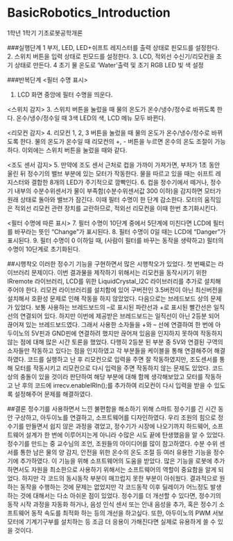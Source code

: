 # BasicRobotics_Introduction
1학년 1학기 기초로봇공학개론

###실행단계
1 부저, LED, LED+쉬프트 레지스터를 출력 상태로 핀모드를 설정한다.
2. 스위치 버튼을 입력 상태로 핀모드를 설정한다.
3. LCD, 적외선 수신기/리모컨을 초기 상태로 만든다.
4 초기 물 온도로 ‘Water’출력 및 초기 RGB LED 빛 색 설정

###반복단계
<필터 수명 표시>
1. LCD 화면 중앙에 필터 수명을 띄운다.
   
<스위치 감지>
3. 스위치 버튼을 눌렀을 때 물의 온도가 온수/냉수/정수로 바뀌도록 한다. 온수/냉수/정수일 때 3색 LED의 색, LCD 메뉴 모두 바뀐다.

<리모컨 감지>
4. 리모컨 1, 2, 3 버튼을 눌렀을 때 물의 온도가 온수/냉수/정수로 바뀌도록 한다. 물의 온도가 온수일 때 리모컨의 +, - 버튼을 누르면 온수의 온도 조절이 가능하다. 이외에는 스위치 버튼을 눌렀을 때와 같다.

<조도 센서 감지>
5. 만약에 조도 센서 근처로 컵을 가까이 가져가면, 부저가 1초 동안 울린 뒤 정수기의 밸브 부분에 있는 모터가 작동한다. 물을 따르고 있을 때는 쉬프트 레지스터와 결합한 8개의 LED가 주기적으로 깜빡인다.
6. 컵을 정수기에서 떼거나, 정수기 내부의 수분수위센서가 물이 부족함(수분수위센서값 300 이하)을 감지하면 모터가 원래 상태로 돌아와 밸브가 잠긴다. 이때 필터 수명이 한 단계 감소한다. 모터의 움직임은 적외선 리모컨 관련 장치를 교란하므로, 적외선 리모컨을 이때 한번 초기화시킨다.

<필터 수명에 따른 표시>
7. 필터 수명이 10단계 중에서 5단계에 미친다면 LCD에 필터를 바꾸라는 뜻인 “Change”가 표시된다.
8. 필터 수명이 0일 때는 LCD에 “Danger”가 표시된다.
9. 필터 수명이 0 이하일 때, (사람이 필터를 바꾸는 동작을 생략하고) 필터의 수명이 10단계로 초기화된다.


##시행착오
이러한 정수기 기능을 구현하면서 많은 시행착오가 있었다.
 첫 번째로는 라이브러리 문제이다. 이번 결과물을 제작하기 위해서는 리모컨을 동작시키기 위한 IRremote 라이브러리, LCD를 위한 LiquidCrystal_I2C 라이브러리를 추가로 설치해주어야 한다. 리모컨 라이브러리를 설치함에 있어 구버전인 3.5버전이 아닌 최신버전을 설치해서 호환성 문제로 인해 작동을 하지 않았었다. 
 다음으로는 브레드보드 상의 문제가 있었다. 보통 사용하는 브레드보드의 –로 표시된 파란선과 +로 표시된 빨간선은 일직선의 연결되어 있다. 하지만 이번에 제공받은 브레드보드는 일직선이 아닌 2등분 되어 끊어져 있는 브레드보드였다. 그래서 사용한 소자들을 +와 – 선에 연결하여 한 번에 아두이노의 5V핀과 GND핀에 연결하려 했지만 끊어져 있음을 인지하지 못하여 작동하지 않는 점에 대해 많은 시간 토론을 했었다. 다행히 2등분 된 부분 중 5V와 연결된 구역의 소자들만 작동하고 있다는 점을 인지하였고 각 부분들을 케이블을 통해 연결해주어 해결하였다.
 코드를 실행하고 난 후 리모컨으로 입력을 주면 잘 작동하였지만, 조도센서를 통해 모터를 작동시키고 리모컨으로 다시 입력을 주면 작동하지 않는 문제도 있었다. 코드 상의 충돌이 있을 것이라 판단하여 해당 부분에 대해 함께 생각해보았고 모터를 작동하고 난 후의 코드에 irrecv.enableIRIn();를 추가하여 리모컨이 다시 입력을 받을 수 있도록 설정해주어 문제를 해결하였다.

 ##결론
  정수기를 사용하면서 느낀 불편함을 해소하기 위해 스마트 정수기를 긴 시간 동안 구상하고, 아두이노를 연결하고, 소프트웨어를 디자인하였다. 우리 조원의 힘으로 정수기를 만들면서 쉽지 않은 과정을 겪었고, 정수기가 시장에 나오기까지 하드웨어, 소프트웨어 설계가 한 번에 이루어지는게 아니라 수많은 시도 끝에 탄생했음을 알 수 있었다.
 정수기를 만드는 중 교수님의 조언, 조원들의 아이디어를 많이 참고하였다. 수분 수위 센서를 통한 남은 물의 양 감지, 안전을 위한 온수의 온도 조절 등 여러 유용한 기능을 정수기에 추가하였다. 이 기능을 위해 소프트웨어의 도움을 받았다. 많은 기능을 로봇에 추가하면서도 자원을 최소한으로 사용하기 위해서는 소프트웨어의 역할이 중요함을 알게 되었다.
 하지만 각 코드의 동시동작 부분이 매끄럽지 못한 부분이 아쉬웠다. 결과적으로 원하는 동작을 수행하는 것에 문제는 없었지만 각 코드동작 이후 딜레이가 어느정도 발생하는 것에 대해서는 다소 아쉬운 점이 있었다. 정수기를 더 개선할 수 있다면, 정수기의 동작 시작 과정을 자동화 하거나, 음성 인식 센서 또는 안내 음성을 추가, 혹은 정수기 소프트웨어 동작 속도를 최적화 하는 등의 개선을 하고싶다. 또한, 아두이노의 PWM 서보 모터에 기계기구부를 설치하는 등 조금 더 응용이 가해진다면 실제로 유용하게 쓸 수 있을 것이다.
